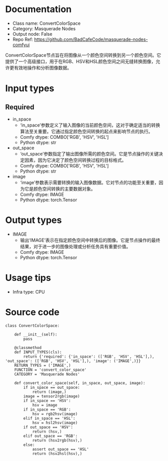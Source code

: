 # Documentation
- Class name: ConvertColorSpace
- Category: Masquerade Nodes
- Output node: False
- Repo Ref: https://github.com/BadCafeCode/masquerade-nodes-comfyui

ConvertColorSpace节点旨在将图像从一个颜色空间转换到另一个颜色空间。它提供了一个高级接口，用于在RGB、HSV和HSL颜色空间之间无缝转换图像，允许更有效地操作和分析图像数据。

# Input types
## Required
- in_space
    - ‘in_space’参数定义了输入图像的当前颜色空间，这对于确定适当的转换算法至关重要。它通过指定颜色空间转换的起点来影响节点的执行。
    - Comfy dtype: COMBO['RGB', 'HSV', 'HSL']
    - Python dtype: str
- out_space
    - ‘out_space’参数指定了输出图像所需的颜色空间。它是节点操作的关键决定因素，因为它决定了颜色空间转换过程的目标格式。
    - Comfy dtype: COMBO['RGB', 'HSV', 'HSL']
    - Python dtype: str
- image
    - ‘image’参数表示需要转换的输入图像数据。它对节点的功能至关重要，因为它是颜色空间转换的主要数据对象。
    - Comfy dtype: IMAGE
    - Python dtype: torch.Tensor

# Output types
- IMAGE
    - 输出‘IMAGE’表示在指定颜色空间中转换后的图像。它是节点操作的最终结果，对于进一步的图像处理或分析任务具有重要价值。
    - Comfy dtype: IMAGE
    - Python dtype: torch.Tensor

# Usage tips
- Infra type: CPU

# Source code
```
class ConvertColorSpace:

    def __init__(self):
        pass

    @classmethod
    def INPUT_TYPES(cls):
        return {'required': {'in_space': (['RGB', 'HSV', 'HSL'],), 'out_space': (['RGB', 'HSV', 'HSL'],), 'image': ('IMAGE',)}}
    RETURN_TYPES = ('IMAGE',)
    FUNCTION = 'convert_color_space'
    CATEGORY = 'Masquerade Nodes'

    def convert_color_space(self, in_space, out_space, image):
        if in_space == out_space:
            return (image,)
        image = tensor2rgb(image)
        if in_space == 'HSV':
            hsv = image
        if in_space == 'RGB':
            hsv = rgb2hsv(image)
        elif in_space == 'HSL':
            hsv = hsl2hsv(image)
        if out_space == 'HSV':
            return (hsv,)
        elif out_space == 'RGB':
            return (hsv2rgb(hsv),)
        else:
            assert out_space == 'HSL'
            return (hsv2hsl(hsv),)
```